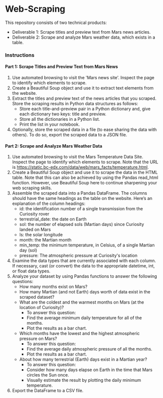 # Web-Scraping

This repository consists of two technical products:
- Deliverable 1: Scrape titles and preview text from Mars news articles.
- Deliverable 2: Scrape and analyze Mars weather data, which exists in a table.

### Instructions

#### Part 1: Scrape Titles and Preview Text from Mars News
1. Use automated browsing to visit the 'Mars news site'. Inspect the page to identify which elements to scrape.
2. Create a Beautiful Soup object and use it to extract text elements from the website.
3. Extract the titles and preview text of the news articles that you scraped. Store the scraping results in Python data structures as follows:
   - Store each title-and-preview pair in a Python dictionary and, give each dictionary two keys: title and preview.
   - Store all the dictionaries in a Python list.
   - Print the list in your notebook.
4. Optionally, store the scraped data in a file (to ease sharing the data with others). To do so, export the scraped data to a JSON file.

#### Part 2: Scrape and Analyze Mars Weather Data
1. Use automated browsing to visit the Mars Temperature Data Site. Inspect the page to identify which elements to scrape.
    Note that the URL is https://static.bc-edx.com/data/web/mars_facts/temperature.html.
2. Create a Beautiful Soup object and use it to scrape the data in the HTML table. Note that this can also be achieved by using the Pandas read_html function.
   However, use Beautiful Soup here to continue sharpening your web scraping skills.
3. Assemble the scraped data into a Pandas DataFrame. The columns should have the same headings as the table on the website.
   Here’s an explanation of the column headings:
   - id: the identification number of a single transmission from the Curiosity rover
   - terrestrial_date: the date on Earth
   - sol: the number of elapsed sols (Martian days) since Curiosity landed on Mars
   - ls: the solar longitude
   - month: the Martian month
   - min_temp: the minimum temperature, in Celsius, of a single Martian day (sol)
   - pressure: The atmospheric pressure at Curiosity's location
4. Examine the data types that are currently associated with each column.
   If necessary, cast (or convert) the data to the appropriate datetime, int, or float data types.
5. Analyze your dataset by using Pandas functions to answer the following questions:
   - How many months exist on Mars?
   - How many Martian (and not Earth) days worth of data exist in the scraped dataset?
   - What are the coldest and the warmest months on Mars (at the location of Curiosity)?
       * To answer this question:
       - Find the average minimum daily temperature for all of the months.
       - Plot the results as a bar chart.
   - Which months have the lowest and the highest atmospheric pressure on Mars?
       * To answer this question:
       - Find the average daily atmospheric pressure of all the months.
       - Plot the results as a bar chart.
    - About how many terrestrial (Earth) days exist in a Martian year?
       * To answer this question:
       - Consider how many days elapse on Earth in the time that Mars circles the Sun once.
       - Visually estimate the result by plotting the daily minimum temperature.
  6. Export the DataFrame to a CSV file.





